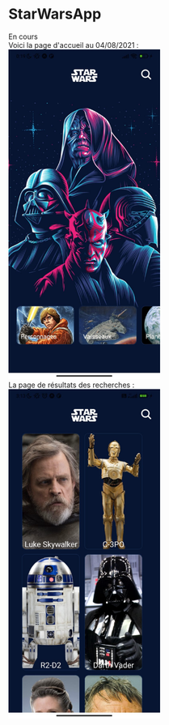 # StarWarsApp
En cours <br/>
Voici la page d'accueil au 04/08/2021 : <br/>
<img src="https://github.com/Mehdi-17/StarWarsApp/blob/f11006bfcd8403e2b04e77139578bbd309198cab/assets/avancement/homepage.jpeg" alt="plot" width="300"/>
<br/>
La page de résultats des recherches :<br/>
<img src="https://github.com/Mehdi-17/StarWarsApp/blob/2232b1150bbb60fa40b0b57ae8fad126f929a363/assets/avancement/SearchPage.jpeg" alt="plot" width="300"/>


